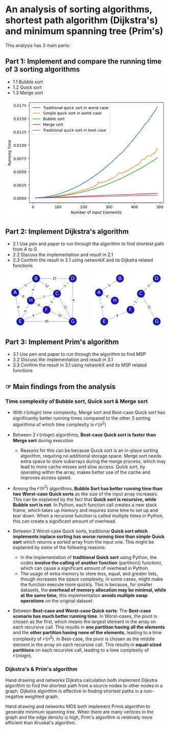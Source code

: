# An analysis of sorting algorithms, shortest path algorithm (Dijkstra's) and minimum spanning tree (Prim's)

This analysis has 3 main parts:

## Part 1: Implement and compare the running time of 3 sorting algorithms
- 1.1 Bubble sort
- 1.2 Quick sort
- 1.3 Merge sort

<img src="findings.png">

## Part 2: Implement Dijkstra's algorithm
- 2.1 Use pen and paper to run through the algorithm to find shortest path from A to G
- 2.2 Discuss the implementation and result in 2.1
- 2.3 Confirm the result in 2.1 using networkX and its Dijkstra related functions

<p align="center">
  <img alt="Light" src="shortest-path-full-graph.png" width="45%">
&nbsp; &nbsp; &nbsp; &nbsp;
  <img alt="Dark" src="shortest-path.png" width="45%">
</p>

## Part 3: Implement Prim's algorithm
- 3.1 Use pen and paper to run through the algorithm to find MSP
- 3.2 Discuss the implementation and result in 3.1
- 3.3 Confirm the result in 3.1 using networkX and its MSP related functions

## ☞ Main findings from the analysis

### Time complexity of Bubble sort, Quick sort & Merge sort

- With $\mathcal{O}(nlogn)$ time complexity, Merge sort and Best-case Quick sort has significantly better running times compared to the other 3 sorting algorithms of which time complexity is $\mathcal{O}(n^{2})$

- Between 2 $\mathcal{O}(nlogn)$ algorithms, **Best-case Quick sort is faster than Merge sort** during execution 
    - Reasons for this can be because Quick sort is an in-place sorting algorithm, requiring no additional storage space. Merge sort needs extra space to store subarrays during the merge process, which may lead to more cache misses and slow access. Quick sort, by operating within the array, makes better use of the cache and improves access speed.

- Among the $\mathcal{O}(n^{2})$ algorithms, **Bubble Sort has better running time than two Worst-case Quick sorts** as the size of the input array increases. This can be explained by the fact that **Quick sort is recursive, while Bubble sort is not**. In Python, each function call creates a new stack frame, which takes up memory and requires some time to set up and tear down. When a recursive function is called multiple times in Python, this can create a significant amount of overhead.


- Between 2 Worst-case Quick sorts, traditional **Quick sort which implements inplace sorting has worse running time than simple Quick sort** which returns a sorted array from the input one. This might be explained by some of the following reasons:
    - In the implementation of **traditional Quick sort** using Python, the codes **involve the calling of another function** (partition() function), which can cause a significant amount of overhead in Python. 
    - The usage of extra memory to store less, equal, and greater lists, though increases the space complexity, in some cases, might make the function execute more quickly. This is because, for smaller datasets, the **overhead of memory allocation may be minimal, while at the same time,** this implementation **avoids multiple swap operations** on the original dataset.
    

- Between **Best-case and Worst-case Quick sorts**: The **Best-case scenario has much better running time**. In Worst-cases, the pivot is chosen as the first, which means the largest element in the array on each recursive call. This results in **one partition having all the elements** and the **other partition having none of the elements**, leading to a time complexity of $\mathcal{O}(n^{2})$. In Best-case, the pivot is chosen as the middle element in the array on each recursive call. This results in **equal-sized partitions** on each recursive call, leading to a time complexity of $\mathcal{O}(nlogn)$.


### Dijkstra's & Prim's algorithm

Hand drawing and networkx Dijkstra calculation both implement Dijkstra algorithm to find the shortest path from a source nodes to other nodes in a graph. Dijkstra algorithm is effective in finding shortest paths in a non-negative weighted graph.

Hand drawing and networkx MDS both implement Prims algorithm to generate minimum spanning tree. When there are many vertices in the graph and the edge density is high, Prim's algorithm is relatively more efficient than Kruskal's algorithm.